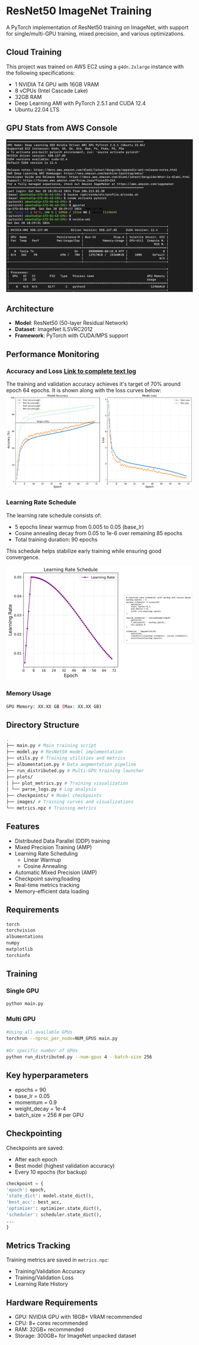 # ResNet50 ImageNet Training

A PyTorch implementation of ResNet50 training on ImageNet, with support for single/multi-GPU training, mixed precision, and various optimizations.

## Cloud Training

This project was trained on AWS EC2 using a `g4dn.2xlarge` instance with the following specifications:

- 1 NVIDIA T4 GPU with 16GB VRAM
- 8 vCPUs (Intel Cascade Lake)
- 32GB RAM
- Deep Learning AMI with PyTorch 2.5.1 and CUDA 12.4
- Ubuntu 22.04 LTS

## GPU Stats from AWS Console
![AWS GPU Stats](images/aws_screenshot.png)

## Architecture

- **Model**: ResNet50 (50-layer Residual Network)
- **Dataset**: ImageNet ILSVRC2012
- **Framework**: PyTorch with CUDA/MPS support

## Performance Monitoring

### Accuracy and Loss [Link to complete text log](output.log)
The training and validation accuracy achieves it's target of 70% around epoch 64 epochs.
It is shown along with the loss curves below:
![Accuracy and Loss](plots/metrics.png)

### Learning Rate Schedule
The learning rate schedule consists of:
- 5 epochs linear warmup from 0.005 to 0.05 (base_lr)
- Cosine annealing decay from 0.05 to 1e-6 over remaining 85 epochs
- Total training duration: 90 epochs

This schedule helps stabilize early training while ensuring good convergence.

![Learning Rate Schedule](plots/learning_rate.png)

### Memory Usage
```bash
GPU Memory: XX.XX GB (Max: XX.XX GB)
```

## Directory Structure
```bash
.
├── main.py # Main training script
├── model.py # ResNet50 model implementation
├── utils.py # Training utilities and metrics
├── albumentation.py # Data augmentation pipeline
├── run_distributed.py # Multi-GPU training launcher
├── plots/
│ ├── plot_metrics.py # Training visualization
│ └── parse_logs.py # Log analysis
├── checkpoints/ # Model checkpoints
├── images/ # Training curves and visualizations
└── metrics.npz # Training metrics
```

## Features

- Distributed Data Parallel (DDP) training
- Mixed Precision Training (AMP)
- Learning Rate Scheduling
  - Linear Warmup
  - Cosine Annealing
- Automatic Mixed Precision (AMP)
- Checkpoint saving/loading
- Real-time metrics tracking
- Memory-efficient data loading

## Requirements
```bash
torch
torchvision
albumentations
numpy
matplotlib
torchinfo
```


## Training

### Single GPU
```bash
python main.py
```

### Multi GPU
```bash
#Using all available GPUs
torchrun --nproc_per_node=NUM_GPUS main.py

#Or specific number of GPUs
python run_distributed.py --num-gpus 4 --batch-size 256
```

## Key hyperparameters
- epochs = 90
- base_lr = 0.05
- momentum = 0.9
- weight_decay = 1e-4
- batch_size = 256 # per GPU

## Checkpointing

Checkpoints are saved:
- After each epoch
- Best model (highest validation accuracy)
- Every 10 epochs (for backup)

```python
checkpoint = {
'epoch': epoch,
'state_dict': model.state_dict(),
'best_acc': best_acc,
'optimizer': optimizer.state_dict(),
'scheduler': scheduler.state_dict(),
...
}
```

## Metrics Tracking

Training metrics are saved in `metrics.npz`:
- Training/Validation Accuracy
- Training/Validation Loss
- Learning Rate History

## Hardware Requirements

- GPU: NVIDIA GPU with 16GB+ VRAM recommended
- CPU: 8+ cores recommended
- RAM: 32GB+ recommended
- Storage: 300GB+ for ImageNet unpacked dataset


